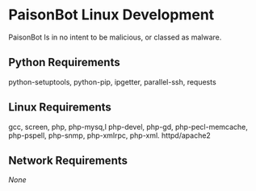 # PaisonBot Linux Development
PaisonBot Is in no intent to be malicious, or classed as malware.

## Python Requirements
python-setuptools, python-pip, ipgetter, parallel-ssh, requests

## Linux Requirements
gcc, screen, php, php-mysq,l php-devel, php-gd, php-pecl-memcache, php-pspell, php-snmp, php-xmlrpc, php-xml. httpd/apache2

## Network Requirements
*None*



